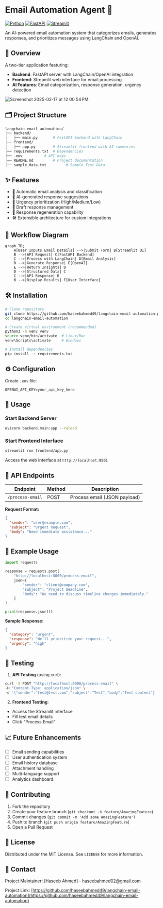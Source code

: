 # Email Automation Agent 🚀

[![Python](https://img.shields.io/badge/Python-3.9%2B-blue)](https://python.org)
[![FastAPI](https://img.shields.io/badge/FastAPI-0.95%2B-green)](https://fastapi.tiangolo.com)
[![Streamlit](https://img.shields.io/badge/Streamlit-1.25%2B-red)](https://streamlit.io)

An AI-powered email automation system that categorizes emails, generates responses, and prioritizes messages using LangChain and OpenAI.

## 📌 Overview

A two-tier application featuring:
- **Backend**: FastAPI server with LangChain/OpenAI integration
- **Frontend**: Streamlit web interface for email processing
- **AI Features**: Email categorization, response generation, urgency detection

![Screenshot 2025-02-17 at 12 00 54 PM](https://github.com/user-attachments/assets/8861d1bd-426c-4554-a839-948dabec564b)

## 🗂️ Project Structure

```sh
langchain-email-automation/
│── backend/  
│   ├── main.py       # FastAPI backend with LangChain  
│── frontend/  
│   ├── app.py        # Streamlit frontend with AI summaries  
│── requirements.txt  # Dependencies  
├── .env          # API keys 
│── README.md         # Project documentation
│── sample_data.txt         # Sample Test Data
```

## ✨ Features

- 📧 Automatic email analysis and classification
- 🤖 AI-generated response suggestions
- 🚨 Urgency prioritization (High/Medium/Low)
- 📨 Draft response management
- 🔄 Response regeneration capability
- 🛠️ Extensible architecture for custom integrations

## 🔄 Workflow Diagram

```mermaid
graph TD;
    A[User Inputs Email Details] -->|Submit Form| B[Streamlit UI]
    B -->|API Request| C[FastAPI Backend]
    C -->|Process with LangChain| D[Email Analysis]
    D -->|Generate Response| E[OpenAI]
    E -->|Return Insights| D
    D -->|Structured Data| C
    C -->|API Response| B
    B -->|Display Results| F[User Interface]
```

## 🛠️ Installation

```bash
# Clone repository
git clone https://github.com/haseebahmed49/langchain-email-automation.git
cd langchain-email-automation

# Create virtual environment (recommended)
python3 -m venv venv
source venv/bin/activate  # Linux/Mac
venv\Scripts\activate     # Windows

# Install dependencies
pip install -r requirements.txt
```

## ⚙️ Configuration

Create `.env` file:
```env
OPENAI_API_KEY=your_api_key_here
```

## 🚀 Usage

### Start Backend Server
```bash
uvicorn backend.main:app --reload
```

### Start Frontend Interface
```bash
streamlit run frontend/app.py
```

Access the web interface at `http://localhost:8501`

## 🔧 API Endpoints

| Endpoint | Method | Description |
|----------|--------|-------------|
| `/process-email` | POST | Process email (JSON payload) |

**Request Format:**
```json
{
  "sender": "user@example.com",
  "subject": "Urgent Request",
  "body": "Need immediate assistance..."
}
```

## 🌟 Example Usage

```python
import requests

response = requests.post(
    "http://localhost:8000/process-email",
    json={
        "sender": "client@company.com",
        "subject": "Project Deadline",
        "body": "We need to discuss timeline changes immediately."
    }
)

print(response.json())
```

**Sample Response:**
```json
{
  "category": "urgent",
  "response": "We'll prioritize your request...",
  "urgency": "high"
}
```

## 🧪 Testing

1. **API Testing** (using curl):
```bash
curl -X POST "http://localhost:8000/process-email" \
-H "Content-Type: application/json" \
-d '{"sender":"test@test.com","subject":"Test","body":"Test content"}'
```

2. **Frontend Testing**:
- Access the Streamlit interface
- Fill test email details
- Click "Process Email"

## 📈 Future Enhancements

- [ ] Email sending capabilities
- [ ] User authentication system
- [ ] Email history database
- [ ] Attachment handling
- [ ] Multi-language support
- [ ] Analytics dashboard

## 🤝 Contributing

1. Fork the repository
2. Create your feature branch (`git checkout -b feature/AmazingFeature`)
3. Commit changes (`git commit -m 'Add some AmazingFeature'`)
4. Push to branch (`git push origin feature/AmazingFeature`)
5. Open a Pull Request

## 📜 License

Distributed under the MIT License. See `LICENSE` for more information.

## 📧 Contact

Project Maintainer: [Haseeb Ahmed] - haseebahmed02@gmail.com

Project Link: [https://github.com/haseebahmed49/langchain-email-automation](https://github.com/haseebahmed49/langchain-email-automation)
